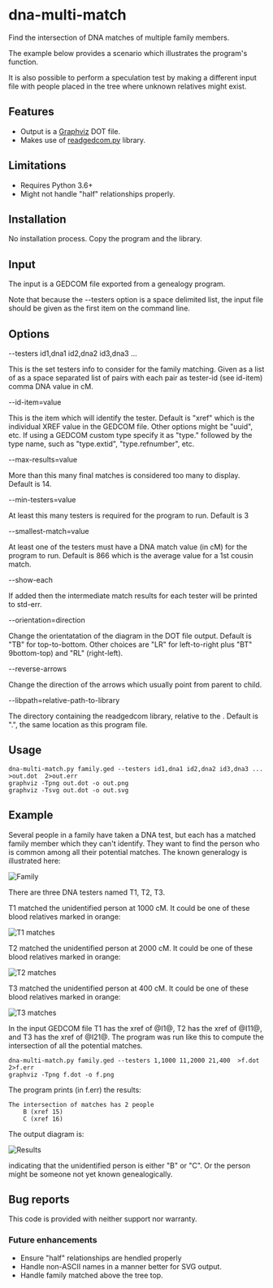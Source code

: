 # dna-multi-match
Find the intersection of DNA matches of multiple family members.

The example below provides a scenario which illustrates the program's function.

It is also possible to perform a speculation test by making a different input file with people placed in the tree where unknown relatives might exist.

## Features

- Output is a [Graphviz](https://graphviz.org) DOT file.
- Makes use of [readgedcom.py](https://github.com/johnandrea/readgedcom) library.

## Limitations

- Requires Python 3.6+
- Might not handle "half" relationships properly.

## Installation

No installation process. Copy the program and the library.

## Input

The input is a GEDCOM file exported from a genealogy program.

Note that because the --testers option is a space delimited list, the input file should be
given as the first item on the command line.

## Options

--testers  id1,dna1 id2,dna2 id3,dna3 ...

This is the set testers info to consider for the family matching.
Given as a list of as a space separated list of pairs with each pair as tester-id (see id-item)
comma DNA value in cM.

--id-item=value

This is the item which will identify the tester. Default is "xref" which is the individual
XREF value in the GEDCOM file.
Other options might be "uuid", etc. If using a GEDCOM custom type specify it as "type." followed by
the type name, such as "type.extid", "type.refnumber", etc.

--max-results=value

More than this many final matches is considered too many to display. Default is 14.

--min-testers=value

At least this many testers is required for the program to run. Default is 3

--smallest-match=value

At least one of the testers must have a DNA match value (in cM) for the program
to run. Default is 866 which is the average value for a 1st cousin match.

--show-each

If added then the intermediate match results for each tester will be printed to std-err.

--orientation=direction

Change the orientatation of the diagram in the DOT file output. Default is "TB" for top-to-bottom.
Other choices are "LR" for left-to-right plus "BT" 9bottom-top) and "RL" (right-left).

--reverse-arrows

Change the direction of the arrows which usually point from parent to child.

--libpath=relative-path-to-library

The directory containing the readgedcom library, relative to the . Default is ".", the same location as this program file.

## Usage

```
dna-multi-match.py family.ged --testers id1,dna1 id2,dna2 id3,dna3 ... >out.dot  2>out.err
graphviz -Tpng out.dot -o out.png
graphviz -Tsvg out.dot -o out.svg
```

## Example

Several people in a family have taken a DNA test, but each has a matched family member which they can't identify.
They want to find the person who is common among all their potential matches.
The known generalogy is illustrated here:

![Family](example-1/family.png)

There are three DNA testers named T1, T2, T3.

T1 matched the unidentified person at 1000 cM. It could be one of these blood relatives marked in orange:

![T1 matches](example-1/t1.png)

T2 matched the unidentified person at 2000 cM. It could be one of these blood relatives marked in orange:

![T2 matches](example-1/t2.png)

T3 matched the unidentified person at 400 cM. It could be one of these blood relatives marked in orange:

![T3 matches](example-1/t3.png)

In the input GEDCOM file T1 has the xref of @I1@, T2 has the xref of @I11@, and T3 has the xref of @I21@. The program was run like this to compute the intersection of all the potential matches.

```
dna-multi-match.py family.ged --testers 1,1000 11,2000 21,400  >f.dot  2>f.err
graphviz -Tpng f.dot -o f.png
```

The program prints (in f.err) the results:

```
The intersection of matches has 2 people
    B (xref 15)
    C (xref 16)
```

The output diagram is:

![Results](example-1/result.png)

indicating that the unidentified person is either "B" or "C". Or the person might be someone not yet known genealogically.



## Bug reports

This code is provided with neither support nor warranty.

### Future enhancements

- Ensure "half" relationships are hendled properly
- Handle non-ASCII names in a manner better for SVG output.
- Handle family matched above the tree top.

